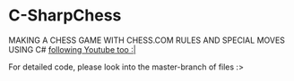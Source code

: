# C-SharpChess
MAKING A CHESS GAME WITH CHESS.COM RULES AND SPECIAL MOVES USING C# [following Youtube too :|](https://www.youtube.com/playlist?list=PLFk1_lkqT8MahHPi40ON-jyo5wiqnyHsL)

For detailed code, please look into the master-branch of files :>
